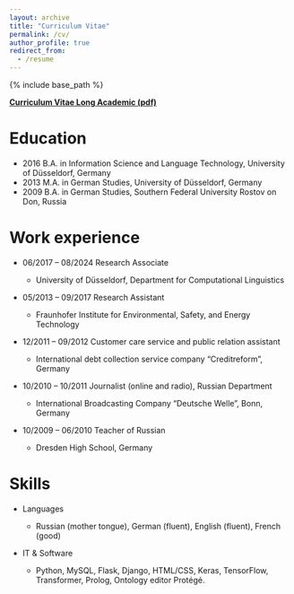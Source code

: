 ```yaml
---
layout: archive
title: "Curriculum Vitae"
permalink: /cv/
author_profile: true
redirect_from:
  - /resume
---
```


{% include base_path %}

**[Curriculum Vitae Long Academic (pdf)](https://tatianabladier.github.io/files/Bladier_CV_long_academic.pdf)**<br />

Education
======

* 2016 B.A. in Information Science and Language Technology, University of Düsseldorf, Germany
* 2013 M.A. in German Studies, University of Düsseldorf, Germany
* 2009 B.A. in German Studies, Southern Federal University Rostov on Don, Russia

Work experience
======
* 06/2017 – 08/2024 Research Associate
  * University of Düsseldorf, Department for Computational Linguistics

* 05/2013 – 09/2017 Research Assistant
  * Fraunhofer Institute for Environmental, Safety, and Energy Technology

* 12/2011 – 09/2012 Customer care service and public relation assistant
  * International debt collection service company “Creditreform”, Germany
  
* 10/2010 – 10/2011 Journalist (online and radio), Russian Department
  * International Broadcasting Company “Deutsche Welle”, Bonn, Germany
  
* 10/2009 – 06/2010 Teacher of Russian
  * Dresden High School, Germany
  
Skills
======
* Languages
  * Russian (mother tongue), German (fluent), English (fluent), French (good)

* IT & Software
  * Python, MySQL, Flask, Django, HTML/CSS, Keras, TensorFlow, Transformer, Prolog, Ontology editor Protégé.
  
